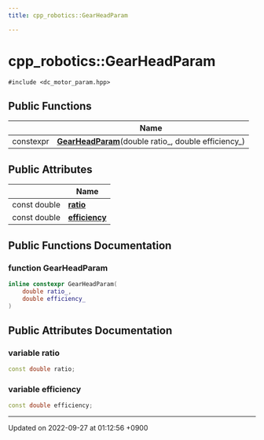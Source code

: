 ```yaml
---
title: cpp_robotics::GearHeadParam

---
```


# cpp_robotics::GearHeadParam






`#include <dc_motor_param.hpp>`

## Public Functions

|                | Name           |
| -------------- | -------------- |
| constexpr | **[GearHeadParam](/cpp_robotics/doxybook/Classes/structcpp__robotics_1_1GearHeadParam/#function-gearheadparam)**(double ratio_, double efficiency_) |

## Public Attributes

|                | Name           |
| -------------- | -------------- |
| const double | **[ratio](/cpp_robotics/doxybook/Classes/structcpp__robotics_1_1GearHeadParam/#variable-ratio)**  |
| const double | **[efficiency](/cpp_robotics/doxybook/Classes/structcpp__robotics_1_1GearHeadParam/#variable-efficiency)**  |

## Public Functions Documentation

### function GearHeadParam

```cpp
inline constexpr GearHeadParam(
    double ratio_,
    double efficiency_
)
```


## Public Attributes Documentation

### variable ratio

```cpp
const double ratio;
```


### variable efficiency

```cpp
const double efficiency;
```


-------------------------------

Updated on 2022-09-27 at 01:12:56 +0900
